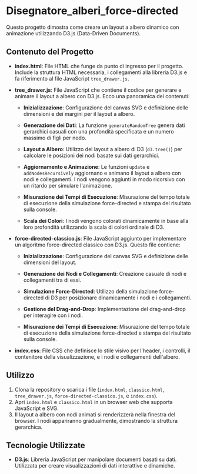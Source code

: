 # Disegnatore_alberi_force-directed

Questo progetto dimostra come creare un layout a albero dinamico con animazione utilizzando D3.js (Data-Driven Documents).

## Contenuto del Progetto

- **index.html**: File HTML che funge da punto di ingresso per il progetto. Include la struttura HTML necessaria, i collegamenti alla libreria D3.js e fa riferimento al file JavaScript `tree_drawer.js`.

- **tree_drawer.js**: File JavaScript che contiene il codice per generare e animare il layout a albero con D3.js. Ecco una panoramica dei contenuti:

  - **Inizializzazione**: Configurazione del canvas SVG e definizione delle dimensioni e dei margini per il layout a albero.

  - **Generazione dei Dati**: La funzione `generateRandomTree` genera dati gerarchici casuali con una profondità specificata e un numero massimo di figli per nodo.

  - **Layout a Albero**: Utilizzo del layout a albero di D3 (`d3.tree()`) per calcolare le posizioni dei nodi basate sui dati gerarchici.

  - **Aggiornamento e Animazione**: Le funzioni `update` e `addNodesRecursively` aggiornano e animano il layout a albero con nodi e collegamenti. I nodi vengono aggiunti in modo ricorsivo con un ritardo per simulare l'animazione.

  - **Misurazione dei Tempi di Esecuzione**: Misurazione del tempo totale di esecuzione della simulazione force-directed e stampa del risultato sulla console.

  - **Scala dei Colori**: I nodi vengono colorati dinamicamente in base alla loro profondità utilizzando la scala di colori ordinale di D3.

- **force-directed-classico.js**: File JavaScript aggiunto per implementare un algoritmo force-directed classico con D3.js. Questo file contiene:

  - **Inizializzazione**: Configurazione del canvas SVG e definizione delle dimensioni del layout.

  - **Generazione dei Nodi e Collegamenti**: Creazione casuale di nodi e collegamenti tra di essi.

  - **Simulazione Force-Directed**: Utilizzo della simulazione force-directed di D3 per posizionare dinamicamente i nodi e i collegamenti.

  - **Gestione del Drag-and-Drop**: Implementazione del drag-and-drop per interagire con i nodi.

  - **Misurazione dei Tempi di Esecuzione**: Misurazione del tempo totale di esecuzione della simulazione force-directed e stampa del risultato sulla console.

- **index.css**: File CSS che definisce lo stile visivo per l'header, i controlli, il contenitore della visualizzazione, e i nodi e collegamenti dell'albero.

## Utilizzo

1. Clona la repository o scarica i file (`index.html`, `classico.html`, `tree_drawer.js`, `force-directed-classico.js`, e `index.css`).
2. Apri `index.html` e `classico.html` in un browser web che supporta JavaScript e SVG.
3. Il layout a albero con nodi animati si renderizzerà nella finestra del browser. I nodi appariranno gradualmente, dimostrando la struttura gerarchica.

## Tecnologie Utilizzate

- **D3.js**: Libreria JavaScript per manipolare documenti basati su dati. Utilizzata per creare visualizzazioni di dati interattive e dinamiche.
